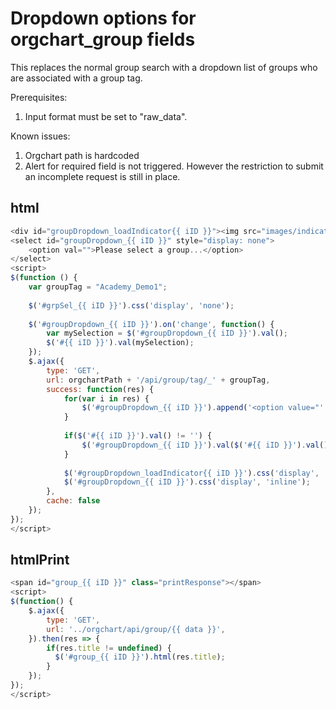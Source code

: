 # Dropdown options for orgchart_group fields

This replaces the normal group search with a dropdown list of groups who are associated with a group tag.

Prerequisites:
1. Input format must be set to "raw_data".

Known issues:
1. Orgchart path is hardcoded
2. Alert for required field is not triggered. However the restriction to submit an incomplete request is still in place.


## html
```js
<div id="groupDropdown_loadIndicator{{ iID }}"><img src="images/indicator.gif" /> Loading</div>
<select id="groupDropdown_{{ iID }}" style="display: none">
    <option val="">Please select a group...</option>
</select>
<script>
$(function () {
    var groupTag = "Academy_Demo1";
    
    $('#grpSel_{{ iID }}').css('display', 'none');
    
    $('#groupDropdown_{{ iID }}').on('change', function() {
    	var mySelection = $('#groupDropdown_{{ iID }}').val();
    	$('#{{ iID }}').val(mySelection);
    });
    $.ajax({
        type: 'GET',
        url: orgchartPath + '/api/group/tag/_' + groupTag,
        success: function(res) {
            for(var i in res) {
                $('#groupDropdown_{{ iID }}').append('<option value="' + res[i].groupID + '">' + res[i].groupTitle + '</option>');
            }
            
            if($('#{{ iID }}').val() != '') {
                $('#groupDropdown_{{ iID }}').val($('#{{ iID }}').val());
            }
            
            $('#groupDropdown_loadIndicator{{ iID }}').css('display', 'none');
            $('#groupDropdown_{{ iID }}').css('display', 'inline');
        },
        cache: false
    });
});
</script>
```

## htmlPrint
```js
<span id="group_{{ iID }}" class="printResponse"></span>
<script>
$(function() {
  	$.ajax({
    	type: 'GET',
      	url: '../orgchart/api/group/{{ data }}',
    }).then(res => {
    	if(res.title != undefined) {
          $('#group_{{ iID }}').html(res.title);
        }
    });
});
</script>
```
